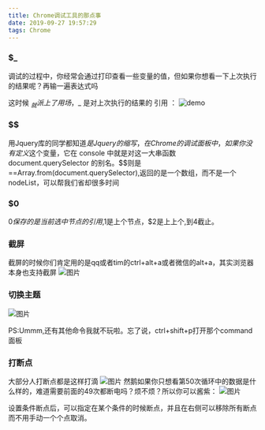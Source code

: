 ```yaml
---
title: Chrome调试工具的那点事
date: 2019-09-27 19:57:29
tags: Chrome
---
```


### $_

调试的过程中，你经常会通过打印查看一些变量的值，但如果你想看一下上次执行的结果呢？再输一遍表达式吗
<!-- more -->
这时候 $_ 就派上了用场，$_ 是对上次执行的结果的 引用 ：
![demo](/images/chrome_panel/demo1.png)

### $$

用Jquery库的同学都知道$是Jquery的缩写，在Chrome的调试面板中，如果你没有定义$这个变量，它在 console 中就是对这一大串函数 document.querySelector 的别名。$$则是==Array.from(document.querySelector),返回的是一个数组，而不是一个nodeList，可以帮我们省却很多时间

### $0

$0保存的是当前选中节点的引用,$1是上个节点，$2是上上个,到4截止。

### 截屏
截屏的时候你们肯定用的是qq或者tim的ctrl+alt+a或者微信的alt+a，其实浏览器本身也支持截屏
![图片](/images/chrome_panel/demo2.gif)

### 切换主题

![图片](/images/chrome_panel/demo3.gif)

PS:Ummm,还有其他命令我就不玩啦。忘了说，ctrl+shift+p打开那个command面板
### 打断点

大部分人打断点都是这样打滴
![图片](/images/chrome_panel/demo4.png)
然鹅如果你只想看第50次循环中的数据是什么样的，难道需要前面的49次都断电吗？烦不烦？所以你可以酱紫：
![图片](/images/chrome_panel/demo5.gif)

设置条件断点后，可以指定在某个条件的时候断点，并且在右侧可以移除所有断点而不用手动一个个点取消。

